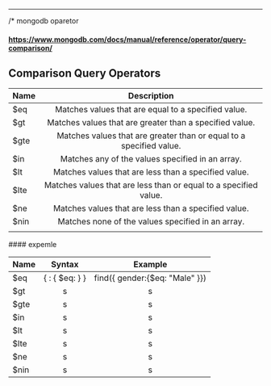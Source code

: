 ---

/\* mongodb oparetor

#### https://www.mongodb.com/docs/manual/reference/operator/query-comparison/

## Comparison Query Operators

<div align="center">

| Name |                             Description                             |
| :--- | :-----------------------------------------------------------------: |
| $eq  |         Matches values that are equal to a specified value.         |
| $gt  |       Matches values that are greater than a specified value.       |
| $gte | Matches values that are greater than or equal to a specified value. |
| $in  |          Matches any of the values specified in an array.           |
| $lt  |        Matches values that are less than a specified value.         |
| $lte |  Matches values that are less than or equal to a specified value.   |
| $ne  |        Matches values that are less than a specified value.         |
| $nin |          Matches none of the values specified in an array.          |
|      |                                                                     |

</div>
#### expemle

| Name |            Syntax             |            Example             |
| :--- | :---------------------------: | :----------------------------: |
| $eq  | { <field>: { $eq: <value> } } | find({ gender:{$eq: "Male" }}) |
| $gt  |               s               |               s                |
| $gte |               s               |               s                |
| $in  |               s               |               s                |
| $lt  |               s               |               s                |
| $lte |               s               |               s                |
| $ne  |               s               |               s                |
| $nin |               s               |               s                |
